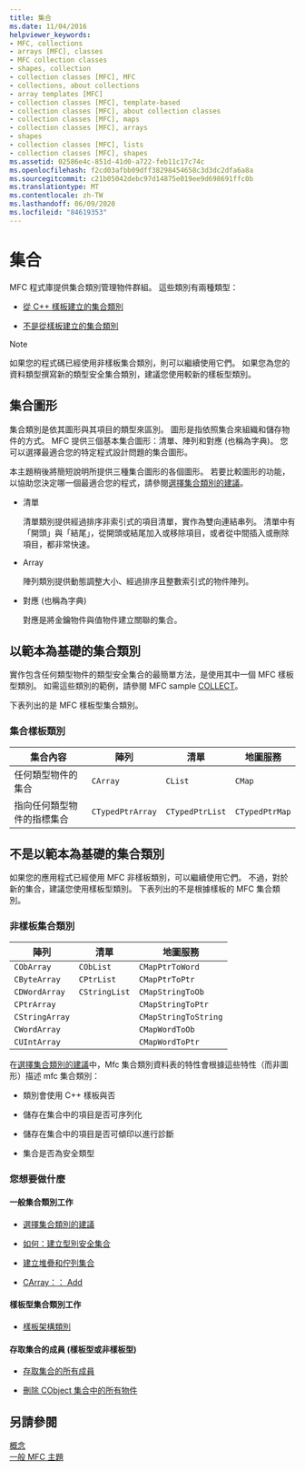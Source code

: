 ```yaml
---
title: 集合
ms.date: 11/04/2016
helpviewer_keywords:
- MFC, collections
- arrays [MFC], classes
- MFC collection classes
- shapes, collection
- collection classes [MFC], MFC
- collections, about collections
- array templates [MFC]
- collection classes [MFC], template-based
- collection classes [MFC], about collection classes
- collection classes [MFC], maps
- collection classes [MFC], arrays
- shapes
- collection classes [MFC], lists
- collection classes [MFC], shapes
ms.assetid: 02586e4c-851d-41d0-a722-feb11c17c74c
ms.openlocfilehash: f2cd03afbb09dff38298454658c3d3dc2dfa6a8a
ms.sourcegitcommit: c21b05042debc97d14875e019ee9d698691ffc0b
ms.translationtype: MT
ms.contentlocale: zh-TW
ms.lasthandoff: 06/09/2020
ms.locfileid: "84619353"
---
```

# <a name="collections"></a>集合

MFC 程式庫提供集合類別管理物件群組。 這些類別有兩種類型：

- [從 C++ 樣板建立的集合類別](#_core_the_template_based_collection_classes)

- [不是從樣板建立的集合類別](#_core_the_collection_classes_not_based_on_templates)

> [!NOTE]
> 如果您的程式碼已經使用非樣板集合類別，則可以繼續使用它們。 如果您為您的資料類型撰寫新的類型安全集合類別，建議您使用較新的樣板型類別。

## <a name="collection-shapes"></a><a name="_core_collection_shapes"></a>集合圖形

集合類別是依其圖形與其項目的類型來區別。 圖形是指依照集合來組織和儲存物件的方式。 MFC 提供三個基本集合圖形：清單、陣列和對應 (也稱為字典)。 您可以選擇最適合您的特定程式設計問題的集合圖形。

本主題稍後將簡短說明所提供三種集合圖形的各個圖形。 若要比較圖形的功能，以協助您決定哪一個最適合您的程式，請參閱[選擇集合類別的建議](recommendations-for-choosing-a-collection-class.md)。

- 清單

   清單類別提供經過排序非索引式的項目清單，實作為雙向連結串列。 清單中有「開頭」與「結尾」，從開頭或結尾加入或移除項目，或者從中間插入或刪除項目，都非常快速。

- Array

   陣列類別提供動態調整大小、經過排序且整數索引式的物件陣列。

- 對應 (也稱為字典)

   對應是將金鑰物件與值物件建立關聯的集合。

## <a name="the-template-based-collection-classes"></a><a name="_core_the_template_based_collection_classes"></a>以範本為基礎的集合類別

實作包含任何類型物件的類型安全集合的最簡單方法，是使用其中一個 MFC 樣板型類別。 如需這些類別的範例，請參閱 MFC sample [COLLECT](../overview/visual-cpp-samples.md)。

下表列出的是 MFC 樣板型集合類別。

### <a name="collection-template-classes"></a>集合樣板類別

|集合內容|陣列|清單|地圖服務|
|-------------------------|------------|-----------|----------|
|任何類型物件的集合|`CArray`|`CList`|`CMap`|
|指向任何類型物件的指標集合|`CTypedPtrArray`|`CTypedPtrList`|`CTypedPtrMap`|

## <a name="the-collection-classes-not-based-on-templates"></a><a name="_core_the_collection_classes_not_based_on_templates"></a>不是以範本為基礎的集合類別

如果您的應用程式已經使用 MFC 非樣板類別，可以繼續使用它們。 不過，對於新的集合，建議您使用樣板型類別。 下表列出的不是根據樣板的 MFC 集合類別。

### <a name="nontemplate-collection-classes"></a>非樣板集合類別

|陣列|清單|地圖服務|
|------------|-----------|----------|
|`CObArray`|`CObList`|`CMapPtrToWord`|
|`CByteArray`|`CPtrList`|`CMapPtrToPtr`|
|`CDWordArray`|`CStringList`|`CMapStringToOb`|
|`CPtrArray`||`CMapStringToPtr`|
|`CStringArray`||`CMapStringToString`|
|`CWordArray`||`CMapWordToOb`|
|`CUIntArray`||`CMapWordToPtr`|

在[選擇集合類別的建議](recommendations-for-choosing-a-collection-class.md)中，Mfc 集合類別資料表的特性會根據這些特性（而非圖形）描述 mfc 集合類別：

- 類別會使用 C++ 樣板與否

- 儲存在集合中的項目是否可序列化

- 儲存在集合中的項目是否可傾印以進行診斷

- 集合是否為安全類型

### <a name="what-do-you-want-to-do"></a>您想要做什麼

#### <a name="general-collection-class-tasks"></a>一般集合類別工作

- [選擇集合類別的建議](recommendations-for-choosing-a-collection-class.md)

- [如何：建立型別安全集合](how-to-make-a-type-safe-collection.md)

- [建立堆疊和佇列集合](creating-stack-and-queue-collections.md)

- [CArray：： Add](reference/carray-class.md#add)

#### <a name="template-based-collection-class-tasks"></a>樣板型集合類別工作

- [樣板架構類別](template-based-classes.md)

#### <a name="accessing-the-members-of-a-collection-template-based-or-not"></a>存取集合的成員 (樣板型或非樣板型)

- [存取集合的所有成員](accessing-all-members-of-a-collection.md)

- [刪除 CObject 集合中的所有物件](deleting-all-objects-in-a-cobject-collection.md)

## <a name="see-also"></a>另請參閱

[概念](mfc-concepts.md)<br/>
[一般 MFC 主題](general-mfc-topics.md)
